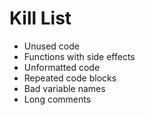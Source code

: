 Kill List
=========
* Unused code
* Functions with side effects
* Unformatted code
* Repeated code blocks
* Bad variable names
* Long comments